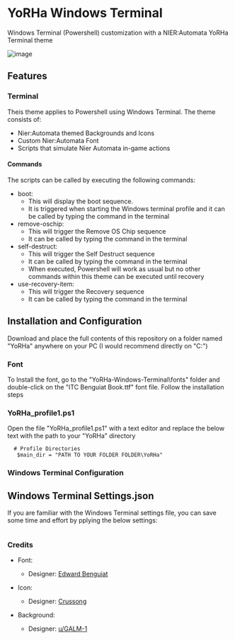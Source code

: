 # YoRHa Windows Terminal
Windows Terminal (Powershell) customization with a NIER:Automata YoRHa Terminal theme

![image](https://user-images.githubusercontent.com/59754088/176329893-3e866eb1-3c4a-4dfa-93c1-a27760e7f3ce.png)


## Features
### Terminal
Theis theme applies to Powershell using Windows Terminal. The theme consists of:

- Nier:Automata themed Backgrounds and Icons
- Custom Nier:Automata Font
- Scripts that simulate Nier Automata in-game actions

#### Commands
The scripts can be called by executing the following commands:
- boot: 
  - This will display the boot sequence. 
  - It is triggered when starting the Windows terminal profile and it can be called by typing the command in the terminal
- remove-oschip: 
  - This will trigger the Remove OS Chip sequence 
  - It can be called by typing the command in the terminal
- self-destruct: 
  - This will trigger the Self Destruct sequence 
  - It can be called by typing the command in the terminal
  - When executed, Powershell will work as usual but no other commands within this theme can be executed until recovery
- use-recovery-item:
  - This will trigger the Recovery sequence 
  - It can be called by typing the command in the terminal

## Installation and Configuration

Download and place the full contents of this repository on a folder named "YoRHa" anywhere on your PC (I would recommend directly on "C:\")

### Font
 To Install the font, go to the "YoRHa-Windows-Terminal\fonts" folder and double-click on the "ITC Benguiat Book.ttf" font file. Follow the installation steps
 
### YoRHa_profile1.ps1
 Open the file "YoRHa_profile1.ps1" with a text editor and replace the below text with the path to your "YoRHa" directory

```
  # Profile Directories
   $main_dir = "PATH TO YOUR FOLDER FOLDER\YoRHa"
```

### Windows Terminal Configuration
## Windows Terminal Settings.json
If you are familiar with the Windows Terminal settings file, you can save some time and effort by pplying the below settings:
```

```
### Credits

- Font:
  - Designer: [Edward Benguiat](https://upfonts.com/nier-automata-font/)
  
- Icon:
  - Designer: [Crussong](https://www.deviantart.com/crussong/art/NieR-Automata-Icon-Media-604049008) 
  
- Background:
  - Designer: [u/GALM-1](https://www.reddit.com/r/nier/comments/5vves3/1080p_wallpaper_yorha_for_the_glory_of_mankind/)
